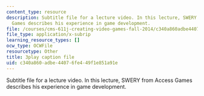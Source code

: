 ```yaml
---
content_type: resource
description: Subtitle file for a lecture video. In this lecture, SWERY from Access
  Games describes his experience in game development.
file: /courses/cms-611j-creating-video-games-fall-2014/c340a860adbe44076fe449f1e851a91e_B1zWyyNoRq8.srt
file_type: application/x-subrip
learning_resource_types: []
ocw_type: OCWFile
resourcetype: Other
title: 3play caption file
uid: c340a860-adbe-4407-6fe4-49f1e851a91e
---
```

Subtitle file for a lecture video. In this lecture, SWERY from Access Games describes his experience in game development.
